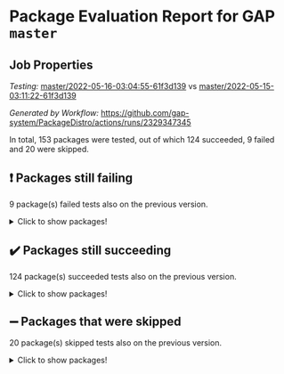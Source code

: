 # Package Evaluation Report for GAP `master`

## Job Properties

*Testing:* [master/2022-05-16-03:04:55-61f3d139](https://github.com/gap-system/PackageDistro/blob/data/reports/master/2022-05-16-03:04:55-61f3d139) vs [master/2022-05-15-03:11:22-61f3d139](https://github.com/gap-system/PackageDistro/blob/data/reports/master/2022-05-15-03:11:22-61f3d139)

*Generated by Workflow:* https://github.com/gap-system/PackageDistro/actions/runs/2329347345

In total, 153 packages were tested, out of which 124 succeeded, 9 failed and 20 were skipped.

## :exclamation: Packages still failing

9 package(s) failed tests also on the previous version.
<details><summary>Click to show packages!</summary>

- fining 1.4.1 [(failure)](https://github.com/gap-system/PackageDistro/runs/6445369213?check_suite_focus=true)
- francy 1.2.4 [(failure)](https://github.com/gap-system/PackageDistro/runs/6445369564?check_suite_focus=true)
- hap 1.39 [(failure)](https://github.com/gap-system/PackageDistro/runs/6445370174?check_suite_focus=true)
- normalizinterface 1.3.2 [(failure)](https://github.com/gap-system/PackageDistro/runs/6445371676?check_suite_focus=true)
- packagemanager 1.2 [(failure)](https://github.com/gap-system/PackageDistro/runs/6445371933?check_suite_focus=true)
- rcwa 4.6.4 [(failure)](https://github.com/gap-system/PackageDistro/runs/6445372313?check_suite_focus=true)
- recog 1.3.2 [(failure)](https://github.com/gap-system/PackageDistro/runs/6445372387?check_suite_focus=true)
- semigroups 4.0.0 [(failure)](https://github.com/gap-system/PackageDistro/runs/6445372612?check_suite_focus=true)
- ugaly 4.0.2 [(failure)](https://github.com/gap-system/PackageDistro/runs/6445373346?check_suite_focus=true)
</details>

## :heavy_check_mark: Packages still succeeding

124 package(s) succeeded tests also on the previous version.
<details><summary>Click to show packages!</summary>

- ace 5.4 [(success)](https://github.com/gap-system/PackageDistro/runs/6445367694?check_suite_focus=true)
- aclib 1.3.2 [(success)](https://github.com/gap-system/PackageDistro/runs/6445367735?check_suite_focus=true)
- agt 0.2 [(success)](https://github.com/gap-system/PackageDistro/runs/6445367771?check_suite_focus=true)
- alnuth 3.2.1 [(success)](https://github.com/gap-system/PackageDistro/runs/6445367825?check_suite_focus=true)
- anupq 3.2.6 [(success)](https://github.com/gap-system/PackageDistro/runs/6445367867?check_suite_focus=true)
- atlasrep 2.1.2 [(success)](https://github.com/gap-system/PackageDistro/runs/6445367906?check_suite_focus=true)
- autodoc 2022.03.10 [(success)](https://github.com/gap-system/PackageDistro/runs/6445367935?check_suite_focus=true)
- automata 1.15 [(success)](https://github.com/gap-system/PackageDistro/runs/6445367978?check_suite_focus=true)
- automgrp 1.3.2 [(success)](https://github.com/gap-system/PackageDistro/runs/6445368015?check_suite_focus=true)
- autpgrp 1.10.2 [(success)](https://github.com/gap-system/PackageDistro/runs/6445368058?check_suite_focus=true)
- cap 2022.05-02 [(success)](https://github.com/gap-system/PackageDistro/runs/6445368115?check_suite_focus=true)
- caratinterface 2.3.3 [(success)](https://github.com/gap-system/PackageDistro/runs/6445368164?check_suite_focus=true)
- cddinterface 2020.06.24 [(success)](https://github.com/gap-system/PackageDistro/runs/6445368222?check_suite_focus=true)
- circle 1.6.5 [(success)](https://github.com/gap-system/PackageDistro/runs/6445368261?check_suite_focus=true)
- classicpres 1.22 [(success)](https://github.com/gap-system/PackageDistro/runs/6445368303?check_suite_focus=true)
- cohomolo 1.6.10 [(success)](https://github.com/gap-system/PackageDistro/runs/6445368334?check_suite_focus=true)
- congruence 1.2.4 [(success)](https://github.com/gap-system/PackageDistro/runs/6445368370?check_suite_focus=true)
- corelg 1.56 [(success)](https://github.com/gap-system/PackageDistro/runs/6445368396?check_suite_focus=true)
- crime 1.6 [(success)](https://github.com/gap-system/PackageDistro/runs/6445368423?check_suite_focus=true)
- crisp 1.4.5 [(success)](https://github.com/gap-system/PackageDistro/runs/6445368446?check_suite_focus=true)
- crypting 0.10 [(success)](https://github.com/gap-system/PackageDistro/runs/6445368478?check_suite_focus=true)
- cryst 4.1.24 [(success)](https://github.com/gap-system/PackageDistro/runs/6445368516?check_suite_focus=true)
- crystcat 1.1.9 [(success)](https://github.com/gap-system/PackageDistro/runs/6445368555?check_suite_focus=true)
- ctbllib 1.3.4 [(success)](https://github.com/gap-system/PackageDistro/runs/6445368594?check_suite_focus=true)
- cubefree 1.19 [(success)](https://github.com/gap-system/PackageDistro/runs/6445368620?check_suite_focus=true)
- curlinterface 2.2.2 [(success)](https://github.com/gap-system/PackageDistro/runs/6445368650?check_suite_focus=true)
- cvec 2.7.5 [(success)](https://github.com/gap-system/PackageDistro/runs/6445368690?check_suite_focus=true)
- datastructures 0.2.7 [(success)](https://github.com/gap-system/PackageDistro/runs/6445368735?check_suite_focus=true)
- deepthought 1.0.5 [(success)](https://github.com/gap-system/PackageDistro/runs/6445368776?check_suite_focus=true)
- design 1.7 [(success)](https://github.com/gap-system/PackageDistro/runs/6445368818?check_suite_focus=true)
- difsets 2.3.1 [(success)](https://github.com/gap-system/PackageDistro/runs/6445368859?check_suite_focus=true)
- digraphs 1.5.2 [(success)](https://github.com/gap-system/PackageDistro/runs/6445368913?check_suite_focus=true)
- edim 1.3.5 [(success)](https://github.com/gap-system/PackageDistro/runs/6445368948?check_suite_focus=true)
- example 4.3.1 [(success)](https://github.com/gap-system/PackageDistro/runs/6445368995?check_suite_focus=true)
- factint 1.6.3 [(success)](https://github.com/gap-system/PackageDistro/runs/6445369045?check_suite_focus=true)
- ferret 1.0.7 [(success)](https://github.com/gap-system/PackageDistro/runs/6445369080?check_suite_focus=true)
- fga 1.4.0 [(success)](https://github.com/gap-system/PackageDistro/runs/6445369126?check_suite_focus=true)
- float 1.0.3 [(success)](https://github.com/gap-system/PackageDistro/runs/6445369316?check_suite_focus=true)
- format 1.4.3 [(success)](https://github.com/gap-system/PackageDistro/runs/6445369364?check_suite_focus=true)
- forms 1.2.7 [(success)](https://github.com/gap-system/PackageDistro/runs/6445369428?check_suite_focus=true)
- fplsa 1.2.5 [(success)](https://github.com/gap-system/PackageDistro/runs/6445369469?check_suite_focus=true)
- fr 2.4.8 [(success)](https://github.com/gap-system/PackageDistro/runs/6445369518?check_suite_focus=true)
- fwtree 1.3 [(success)](https://github.com/gap-system/PackageDistro/runs/6445369616?check_suite_focus=true)
- gbnp 1.0.5 [(success)](https://github.com/gap-system/PackageDistro/runs/6445369665?check_suite_focus=true)
- generalizedmorphismsforcap 2022.05-01 [(success)](https://github.com/gap-system/PackageDistro/runs/6445369712?check_suite_focus=true)
- genss 1.6.6 [(success)](https://github.com/gap-system/PackageDistro/runs/6445369765?check_suite_focus=true)
- gradedringforhomalg 2022.03-01 [(success)](https://github.com/gap-system/PackageDistro/runs/6445369831?check_suite_focus=true)
- grape 4.8.5 [(success)](https://github.com/gap-system/PackageDistro/runs/6445369918?check_suite_focus=true)
- groupoids 1.69 [(success)](https://github.com/gap-system/PackageDistro/runs/6445369975?check_suite_focus=true)
- grpconst 2.6.2 [(success)](https://github.com/gap-system/PackageDistro/runs/6445370047?check_suite_focus=true)
- guarana 0.96.3 [(success)](https://github.com/gap-system/PackageDistro/runs/6445370086?check_suite_focus=true)
- guava 3.16 [(success)](https://github.com/gap-system/PackageDistro/runs/6445370128?check_suite_focus=true)
- hapcryst 0.1.14 [(success)](https://github.com/gap-system/PackageDistro/runs/6445370224?check_suite_focus=true)
- hecke 1.5.3 [(success)](https://github.com/gap-system/PackageDistro/runs/6445370275?check_suite_focus=true)
- help 3.5 [(success)](https://github.com/gap-system/PackageDistro/runs/6445370332?check_suite_focus=true)
- idrel 2.43 [(success)](https://github.com/gap-system/PackageDistro/runs/6445370375?check_suite_focus=true)
- images 1.3.1 [(success)](https://github.com/gap-system/PackageDistro/runs/6445370447?check_suite_focus=true)
- intpic 0.2.4 [(success)](https://github.com/gap-system/PackageDistro/runs/6445370508?check_suite_focus=true)
- io 4.7.2 [(success)](https://github.com/gap-system/PackageDistro/runs/6445370567?check_suite_focus=true)
- irredsol 1.4.3 [(success)](https://github.com/gap-system/PackageDistro/runs/6445370628?check_suite_focus=true)
- json 2.1.0 [(success)](https://github.com/gap-system/PackageDistro/runs/6445370705?check_suite_focus=true)
- jupyterkernel 1.4.1 [(success)](https://github.com/gap-system/PackageDistro/runs/6445370760?check_suite_focus=true)
- jupyterviz 1.5.1 [(success)](https://github.com/gap-system/PackageDistro/runs/6445370805?check_suite_focus=true)
- kan 1.34 [(success)](https://github.com/gap-system/PackageDistro/runs/6445370851?check_suite_focus=true)
- kbmag 1.5.9 [(success)](https://github.com/gap-system/PackageDistro/runs/6445370883?check_suite_focus=true)
- laguna 3.9.5 [(success)](https://github.com/gap-system/PackageDistro/runs/6445370919?check_suite_focus=true)
- liealgdb 2.2.1 [(success)](https://github.com/gap-system/PackageDistro/runs/6445370973?check_suite_focus=true)
- liepring 2.6 [(success)](https://github.com/gap-system/PackageDistro/runs/6445371016?check_suite_focus=true)
- liering 2.4.2 [(success)](https://github.com/gap-system/PackageDistro/runs/6445371064?check_suite_focus=true)
- linearalgebraforcap 2022.05-02 [(success)](https://github.com/gap-system/PackageDistro/runs/6445371114?check_suite_focus=true)
- loops 3.4.1 [(success)](https://github.com/gap-system/PackageDistro/runs/6445371158?check_suite_focus=true)
- lpres 1.0.3 [(success)](https://github.com/gap-system/PackageDistro/runs/6445371196?check_suite_focus=true)
- majoranaalgebras 1.4 [(success)](https://github.com/gap-system/PackageDistro/runs/6445371234?check_suite_focus=true)
- mapclass 1.4.5 [(success)](https://github.com/gap-system/PackageDistro/runs/6445371292?check_suite_focus=true)
- matgrp 0.64 [(success)](https://github.com/gap-system/PackageDistro/runs/6445371339?check_suite_focus=true)
- modisom 2.5.2 [(success)](https://github.com/gap-system/PackageDistro/runs/6445371385?check_suite_focus=true)
- modulepresentationsforcap 2022.05-01 [(success)](https://github.com/gap-system/PackageDistro/runs/6445371445?check_suite_focus=true)
- monoidalcategories 2022.05-02 [(success)](https://github.com/gap-system/PackageDistro/runs/6445371500?check_suite_focus=true)
- nconvex 2020.11-04 [(success)](https://github.com/gap-system/PackageDistro/runs/6445371543?check_suite_focus=true)
- nilmat 1.4.1 [(success)](https://github.com/gap-system/PackageDistro/runs/6445371595?check_suite_focus=true)
- nock 1.5 [(success)](https://github.com/gap-system/PackageDistro/runs/6445371642?check_suite_focus=true)
- nq 2.5.8 [(success)](https://github.com/gap-system/PackageDistro/runs/6445371723?check_suite_focus=true)
- numericalsgps 1.3.0 [(success)](https://github.com/gap-system/PackageDistro/runs/6445371773?check_suite_focus=true)
- openmath 11.5.1 [(success)](https://github.com/gap-system/PackageDistro/runs/6445371826?check_suite_focus=true)
- orb 4.8.4 [(success)](https://github.com/gap-system/PackageDistro/runs/6445371881?check_suite_focus=true)
- patternclass 2.4.2 [(success)](https://github.com/gap-system/PackageDistro/runs/6445371976?check_suite_focus=true)
- permut 2.0.4 [(success)](https://github.com/gap-system/PackageDistro/runs/6445372010?check_suite_focus=true)
- polenta 1.3.10 [(success)](https://github.com/gap-system/PackageDistro/runs/6445372046?check_suite_focus=true)
- polymaking 0.8.6 [(success)](https://github.com/gap-system/PackageDistro/runs/6445372082?check_suite_focus=true)
- primgrp 3.4.2 [(success)](https://github.com/gap-system/PackageDistro/runs/6445372133?check_suite_focus=true)
- profiling 2.5.0 [(success)](https://github.com/gap-system/PackageDistro/runs/6445372173?check_suite_focus=true)
- qpa 1.33 [(success)](https://github.com/gap-system/PackageDistro/runs/6445372207?check_suite_focus=true)
- quagroup 1.8.3 [(success)](https://github.com/gap-system/PackageDistro/runs/6445372238?check_suite_focus=true)
- radiroot 2.9 [(success)](https://github.com/gap-system/PackageDistro/runs/6445372272?check_suite_focus=true)
- rds 1.8 [(success)](https://github.com/gap-system/PackageDistro/runs/6445372348?check_suite_focus=true)
- repndecomp 1.2.1 [(success)](https://github.com/gap-system/PackageDistro/runs/6445372428?check_suite_focus=true)
- repsn 3.1.0 [(success)](https://github.com/gap-system/PackageDistro/runs/6445372461?check_suite_focus=true)
- resclasses 4.7.2 [(success)](https://github.com/gap-system/PackageDistro/runs/6445372516?check_suite_focus=true)
- scscp 2.3.1 [(success)](https://github.com/gap-system/PackageDistro/runs/6445372566?check_suite_focus=true)
- sglppow 2.2 [(success)](https://github.com/gap-system/PackageDistro/runs/6445372658?check_suite_focus=true)
- sgpviz 0.999.5 [(success)](https://github.com/gap-system/PackageDistro/runs/6445372708?check_suite_focus=true)
- simpcomp 2.1.14 [(success)](https://github.com/gap-system/PackageDistro/runs/6445372744?check_suite_focus=true)
- singular 2020.12.18 [(success)](https://github.com/gap-system/PackageDistro/runs/6445372789?check_suite_focus=true)
- sla 1.5.3 [(success)](https://github.com/gap-system/PackageDistro/runs/6445372827?check_suite_focus=true)
- smallgrp 1.5 [(success)](https://github.com/gap-system/PackageDistro/runs/6445372867?check_suite_focus=true)
- smallsemi 0.6.13 [(success)](https://github.com/gap-system/PackageDistro/runs/6445372913?check_suite_focus=true)
- sonata 2.9.4 [(success)](https://github.com/gap-system/PackageDistro/runs/6445372956?check_suite_focus=true)
- sophus 1.25 [(success)](https://github.com/gap-system/PackageDistro/runs/6445372991?check_suite_focus=true)
- spinsym 1.5.2 [(success)](https://github.com/gap-system/PackageDistro/runs/6445373035?check_suite_focus=true)
- symbcompcc 1.3.2 [(success)](https://github.com/gap-system/PackageDistro/runs/6445373076?check_suite_focus=true)
- thelma 1.3 [(success)](https://github.com/gap-system/PackageDistro/runs/6445373131?check_suite_focus=true)
- tomlib 1.2.9 [(success)](https://github.com/gap-system/PackageDistro/runs/6445373181?check_suite_focus=true)
- toric 1.9.5 [(success)](https://github.com/gap-system/PackageDistro/runs/6445373235?check_suite_focus=true)
- transgrp 3.6.2 [(success)](https://github.com/gap-system/PackageDistro/runs/6445373279?check_suite_focus=true)
- unipot 1.5 [(success)](https://github.com/gap-system/PackageDistro/runs/6445373460?check_suite_focus=true)
- unitlib 4.1.0 [(success)](https://github.com/gap-system/PackageDistro/runs/6445373521?check_suite_focus=true)
- utils 0.72 [(success)](https://github.com/gap-system/PackageDistro/runs/6445373587?check_suite_focus=true)
- uuid 0.7 [(success)](https://github.com/gap-system/PackageDistro/runs/6445373676?check_suite_focus=true)
- walrus 0.9991 [(success)](https://github.com/gap-system/PackageDistro/runs/6445373735?check_suite_focus=true)
- wedderga 4.10.2 [(success)](https://github.com/gap-system/PackageDistro/runs/6445373789?check_suite_focus=true)
- xmod 2.88 [(success)](https://github.com/gap-system/PackageDistro/runs/6445373832?check_suite_focus=true)
- xmodalg 1.22 [(success)](https://github.com/gap-system/PackageDistro/runs/6445373898?check_suite_focus=true)
- yangbaxter 0.10.0 [(success)](https://github.com/gap-system/PackageDistro/runs/6445373948?check_suite_focus=true)
- zeromqinterface 0.13 [(success)](https://github.com/gap-system/PackageDistro/runs/6445373979?check_suite_focus=true)
</details>

## :heavy_minus_sign: Packages that were skipped

20 package(s) skipped tests also on the previous version.
<details><summary>Click to show packages!</summary>

- 4ti2interface 2022.03-01 [(skipped)](https://github.com/gap-system/PackageDistro/runs/6445293890?check_suite_focus=true)
- browse 1.8.14 [(skipped)](https://github.com/gap-system/PackageDistro/runs/6445293890?check_suite_focus=true)
- examplesforhomalg 2022.03-01 [(skipped)](https://github.com/gap-system/PackageDistro/runs/6445293890?check_suite_focus=true)
- gapdoc 1.6.5 [(skipped)](https://github.com/gap-system/PackageDistro/runs/6445293890?check_suite_focus=true)
- gauss 2022.03-01 [(skipped)](https://github.com/gap-system/PackageDistro/runs/6445293890?check_suite_focus=true)
- gaussforhomalg 2022.03-01 [(skipped)](https://github.com/gap-system/PackageDistro/runs/6445293890?check_suite_focus=true)
- gradedmodules 2022.03-01 [(skipped)](https://github.com/gap-system/PackageDistro/runs/6445293890?check_suite_focus=true)
- homalg 2022.03-01 [(skipped)](https://github.com/gap-system/PackageDistro/runs/6445293890?check_suite_focus=true)
- homalgtocas 2022.03-01 [(skipped)](https://github.com/gap-system/PackageDistro/runs/6445293890?check_suite_focus=true)
- io_forhomalg 2022.03-01 [(skipped)](https://github.com/gap-system/PackageDistro/runs/6445293890?check_suite_focus=true)
- itc 1.5.1 [(skipped)](https://github.com/gap-system/PackageDistro/runs/6445293890?check_suite_focus=true)
- localizeringforhomalg 2022.03-01 [(skipped)](https://github.com/gap-system/PackageDistro/runs/6445293890?check_suite_focus=true)
- matricesforhomalg 2022.04-01 [(skipped)](https://github.com/gap-system/PackageDistro/runs/6445293890?check_suite_focus=true)
- modules 2022.03-01 [(skipped)](https://github.com/gap-system/PackageDistro/runs/6445293890?check_suite_focus=true)
- polycyclic 2.16 [(skipped)](https://github.com/gap-system/PackageDistro/runs/6445293890?check_suite_focus=true)
- ringsforhomalg 2022.04-01 [(skipped)](https://github.com/gap-system/PackageDistro/runs/6445293890?check_suite_focus=true)
- sco 2022.03-01 [(skipped)](https://github.com/gap-system/PackageDistro/runs/6445293890?check_suite_focus=true)
- toolsforhomalg 2022.04-03 [(skipped)](https://github.com/gap-system/PackageDistro/runs/6445293890?check_suite_focus=true)
- toricvarieties 2022.03.23 [(skipped)](https://github.com/gap-system/PackageDistro/runs/6445293890?check_suite_focus=true)
- xgap 4.31 [(skipped)](https://github.com/gap-system/PackageDistro/runs/6445293890?check_suite_focus=true)
</details>

